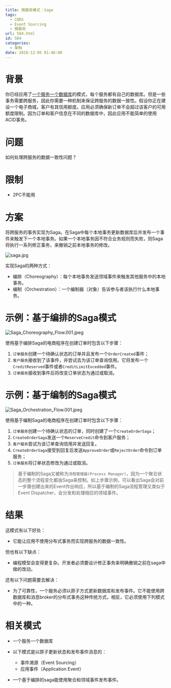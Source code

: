 ```yaml
---
title: 微服务模式：Saga
tags:
  - CQRS
  - Event Sourcing
  - 微服务
url: 584.html
id: 584
categories:
  - 架构
date: 2018-12-05 01:46:00
---
```


# 背景

你已经应用了[一个服务一个数据库](http://www.veitor.net/article/580.html)的模式，每个服务都有自己的数据库。但是一些事务需要跨服务，因此你需要一种机制来保证跨服务的数据一致性。假设你正在建设一个电子商城，客户有其信用额度。应用必须确保新订单不会超过该客户的可用额度限制。因为订单和客户信息在不同的数据库中，因此应用不能简单的使用ACID事务。

<!-- more -->

问题
==

如何处理跨服务的数据一致性问题？

限制
==

*   2PC不能用

方案
==

将跨服务的事务实现为Saga。在Saga中每个本地事务更新数据库后并发布一个事件来触发下一个本地事务。如果一个本地事务因不符合业务规则而失败，则Saga将执行一系列修正事务，来撤销之前本地事务的修改。

![saga.jpg](http://storage.veitor.net/2018/12/3652855247.jpg "saga.jpg")

实现Saga的两种方式：

*   编排（Choreography）：每个本地事务发送领域事件来触发其他服务中的本地事务。
*   编制（Orchestration）：一个编制器（对象）告诉参与者该执行什么本地事务。

示例：基于编排的Saga模式
==============

![Saga_Choreography_Flow.001.jpeg](http://storage.veitor.net/2018/12/2143801791.jpeg "Saga_Choreography_Flow.001.jpeg")

使用基于编排Saga的电商程序在创建订单时包含以下步骤：

1.  `订单服务`创建一个待确认状态的订单并且发布一个`OrderCreated`事件；
2.  `客户服务`接收到了该事件，并尝试去为该订单查询信用。它将发布一个`CreditReserved`事件或者`CreditLimitExcedded`事件。
3.  `订单服务`接收到事件后将改变订单状态为通过或取消。

示例：基于编制的Saga模式
==============

![Saga_Orchestration_Flow.001.jpeg](http://storage.veitor.net/2018/12/951589825.jpeg "Saga_Orchestration_Flow.001.jpeg")

使用基于编制Saga的电商程序在创建订单时包含以下步骤：

1.  `订单服务`创建一个待确认状态的订单，同时创建了一个`CreateOrderSaga`；
2.  `CreateOrderSaga`发送一个`ReserveCredit`命令到客户服务；
3.  `客户服务`尝试为该订单查询信用并发送回复。
4.  `CreateOrderSaga`接受到回复后发送`ApproveOrder`或`RejectOrder`命令到订单服务；
5.  `订单服务`将订单状态修改为通过或取消。

> 基于编制的Saga又被称为`流程管理器(Process Manager)`，因为一个聚合状态的整个流程变化都由Saga来控制。如上步骤示例，可以看出Saga会对前一步骤创建出来的Event作出响应，所以基于编制的Saga流程管理又类似于Event Dispatcher，会分发和处理相应的领域事件。

结果
==

这模式有以下好处：

*   它能让应用不使用分布式事务而实现跨服务的数据一致性。

但也有以下缺点：

*   编程模型会变得更复杂。开发者必须要设计修正事务来明确撤销之前在saga中做的改动。

还有以下问题需要去解决：

*   为了可靠性，一个服务必须以原子方式更新数据库和发布事件。它不能使用跨数据库和消息broker的分布式事务这种传统方式，相反，它必须使用下列模式中的一种。

相关模式
====

*   一个服务一个数据库
*   以下模式是以原子更新状态和发布事件消息的：
    
    *   事件溯源（Event Sourcing）
    *   应用事件（Application Event）
*   一个基于编排的saga能使用聚合和领域事件发布事件。